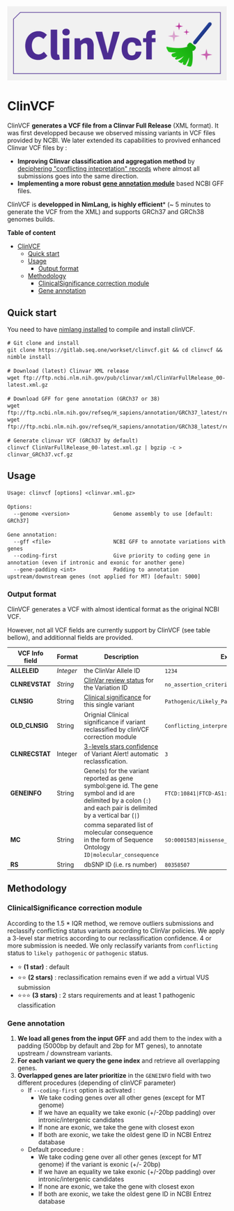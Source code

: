 ![ClinVCF-logo](clinvcf.png)

# ClinVCF

ClinVCF **generates a VCF file from a Clinvar Full Release** (XML format). It was first developped because we observed missing variants in VCF files provided by NCBI. We later extended its capabilities to provived enhanced Clinvar VCF files by :

- **Improving Clinvar classification and aggregation method** by [deciphering "conflicting intepretation" records](#clinicalsignificance-correction-module) where almost all submissions goes into the same direction.
- **Implementing a more robust [gene annotation module](#gene-annotation)** based NCBI GFF files.

ClinVCF is **developped in NimLang, is highly efficient*** (~ 5 minutes to generate the VCF from the XML) and supports GRCh37 and GRCh38 genomes builds.

**Table of content**
- [ClinVCF](#clinvcf)
  - [Quick start](#quick-start)
  - [Usage](#usage)
    - [Output format](#output-format)
  - [Methodology](#methodology)
    - [ClinicalSignificance correction module](#clinicalsignificance-correction-module)
    - [Gene annotation](#gene-annotation)

## Quick start

You need to have [nimlang installed](https://nim-lang.org/install_unix.html) to compile and install clinVCF.

```
# Git clone and install
git clone https://gitlab.seq.one/workset/clinvcf.git && cd clinvcf && nimble install

# Download (latest) Clinvar XML release
wget ftp://ftp.ncbi.nlm.nih.gov/pub/clinvar/xml/ClinVarFullRelease_00-latest.xml.gz

# Download GFF for gene annotation (GRCh37 or 38)
wget ftp://ftp.ncbi.nlm.nih.gov/refseq/H_sapiens/annotation/GRCh37_latest/refseq_identifiers/GRCh37_latest_genomic.gff.gz
wget ftp://ftp.ncbi.nlm.nih.gov/refseq/H_sapiens/annotation/GRCh38_latest/refseq_identifiers/GRCh38_latest_genomic.gff.gz

# Generate clinvar VCF (GRCh37 by default)
clinvcf ClinVarFullRelease_00-latest.xml.gz | bgzip -c > clinvar_GRCh37.vcf.gz
```

## Usage

```
Usage: clinvcf [options] <clinvar.xml.gz>

Options:
  --genome <version>              Genome assembly to use [default: GRCh37]

Gene annotation:
  --gff <file>                    NCBI GFF to annotate variations with genes
  --coding-first                  Give priority to coding gene in annotation (even if intronic and exonic for another gene)
  --gene-padding <int>            Padding to annotation upstream/downstream genes (not applied for MT) [default: 5000]
```

### Output format

ClinVCF generates a VCF with almost identical format as the original NCBI VCF.

However, not all VCF fields are currently support by ClinVCF (see table bellow), and
additionnal fields are provided.

VCF Info field | Format | Description | Example
---------------|--------|-------------|---------
**ALLELEID** | *Integer* | the ClinVar Allele ID | `1234`
**CLNREVSTAT** | *String* | [ClinVar review status](https://www.ncbi.nlm.nih.gov/clinvar/docs/review_status/) for the Variation ID | `no_assertion_criteria_provided` 
**CLNSIG** | String | [Clinical significance](https://www.ncbi.nlm.nih.gov/clinvar/docs/clinsig/) for this single variant | `Pathogenic/Likely_Pathogenic`
**OLD_CLNSIG**  | String | Orignial Clinical significance if variant reclassified by clinVCF correction module | `Conflicting_interpretations_of_pathogenicity`
**CLNRECSTAT** | Integer | [3-levels stars confidence](#clinicalsignificance-correction-module) of Variant Alert! automatic reclassfication. | `3`
**GENEINFO** | String | Gene(s) for the variant reported as gene symbol:gene id. The gene symbol and id are delimited by a colon (`:`) and each pair is delimited by a vertical bar (`\|`) | `FTCD:10841\|FTCD-AS1:100861507`
**MC** | String | comma separated list of molecular consequence in the form of Sequence Ontology `ID\|molecular_consequence` | `SO:0001583\|missense_variant`
**RS** | String | dbSNP ID (i.e. rs number) | `80358507`

## Methodology

### ClinicalSignificance correction module

According to the 1.5 * IQR method, we remove outliers submissions and reclassify conflicting status variants according to ClinVar policies. We apply a 3-level star metrics according to our reclassification confidence. 4 or more submission is needed. We only reclassify variants from `conflicting` status to `likely pathogenic` or `pathogenic` status. 

- ⭐ **(1 star)** : default
- ⭐⭐ **(2 stars)** : reclassification remains even if we add a virtual VUS submission
- ⭐⭐⭐ **(3 stars)** : 2 stars requirements and at least 1 pathogenic classification

### Gene annotation

1. **We load all genes from the input GFF** and add them to the index with a padding (5000bp by default and 2bp for MT genes), to annotate upstream / downstream variants.
2. **For each variant we query the gene index** and retrieve all overlapping genes.
3. **Overlapped genes are later prioritize** in the `GENEINFO` field with two different procedures (depending of clinVCF parameter)
     - If `--coding-first` option is activated :
       - We take coding genes over all other genes (except for MT genome)
       - If we have an equality we take exonic (+/-20bp padding) over intronic/intergenic candidates
       - If none are exonic, we take the gene with closest exon
       - If both are exonic, we take the oldest gene ID in NCBI Entrez database
    - Default procedure :
      - We take coding gene over all other genes (except for MT genome) if the variant is exonic (+/- 20bp)
      - If we have an equality we take exonic (+/-20bp padding) over intronic/intergenic candidates
      - If none are exonic, we take the gene with closest exon
      - If both are exonic, we take the oldest gene ID in NCBI Entrez database